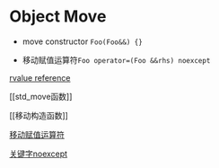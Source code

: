 # Object Move

- move constructor `Foo(Foo&&) {}`

- 移动赋值运算符`Foo operator=(Foo &&rhs) noexcept`

[rvalue reference](c++-rvalue-reference.md)

[[std_move函数]]

[[移动构造函数]]

[移动赋值运算符](c++-move-operator.md)

[关键字noexcept](c++-keyword-noexcept.md)